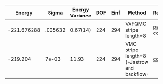 | Energy      | Sigma   | Energy Variance | DOF | Einf | Method                                                       | Reference |
|-------------|---------|-----------------|-----|------|--------------------------------------------------------------|-----------|
| -221.676288 | .005632 | 0.67(14)        | 224 | 294  | VAFQMC stripe length=8                                       | [paper](https://journals.aps.org/prb/abstract/10.1103/PhysRevB.107.115133) [code](https://git-scm.sissa.it/TurboLattice/HST_AAD/example/16x16/U8/stripel8doping1su8/b1.73n/pbc) |
| -219.204    | 7e-03   | 11.93           | 224 | 294  | VMC stripe length=8 (+Jastrow and backflow)                  | [code](https://github.com/varbench/methods/blob/main/scripts/Hubbard/square_256_P_112_6/VMC-uniform/vmc_hubbard.sh) |
